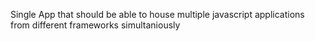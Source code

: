 Single App that should be able to house multiple javascript applications from different frameworks simultaniously